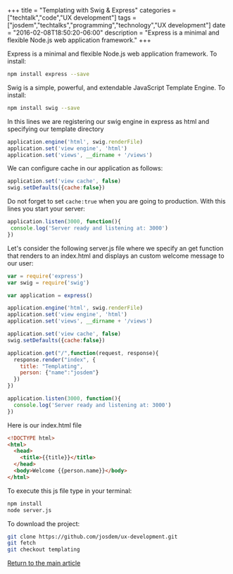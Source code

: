 +++
title = "Templating with Swig & Express"
categories = ["techtalk","code","UX development"]
tags = ["josdem","techtalks","programming","technology","UX development"]
date = "2016-02-08T18:50:20-06:00"
description = "Express is a minimal and flexible Node.js web application framework."
+++

Express is a minimal and flexible Node.js web application framework. To install:

```bash
npm install express --save
```

Swig is a simple, powerful, and extendable JavaScript Template Engine. To install:

```bash
npm install swig --save
```

In this lines we are registering our swig engine in express as html and specifying our template directory

```javascript
application.engine('html', swig.renderFile)
application.set('view engine', 'html')
application.set('views', __dirname + '/views')
```

We can configure cache in our application as follows:

```javascript
application.set('view cache', false)
swig.setDefaults({cache:false})
```

Do not forget to set `cache:true` when you are going to production.
With this lines you start your server:

```javascript
application.listen(3000, function(){
 console.log('Server ready and listening at: 3000')
})
```

Let's consider the following server.js file where we specify an get function that renders to an index.html and displays an custom welcome message to our user:

```javascript
var = require('express')
var swig = require('swig')

var application = express()

application.engine('html', swig.renderFile)
application.set('view engine', 'html')
application.set('views', __dirname + '/views')

application.set('view cache', false)
swig.setDefaults({cache:false})

application.get("/",function(request, response){
  response.render("index", {
    title: "Templating",
    person: {"name":"josdem"}
  })
})

application.listen(3000, function(){
  console.log('Server ready and listening at: 3000')
})
```

Here is our index.html file

```html
<!DOCTYPE html>
<html>
  <head>
    <title>{{title}}</title>
  </head>
  <body>Welcome {{person.name}}</body>
</html>
```

To execute this js file type in your terminal:

```bash
npm install
node server.js
```

To download the project:

```bash
git clone https://github.com/josdem/ux-development.git
git fetch
git checkout templating
```

[Return to the main article](/techtalk/ux)

